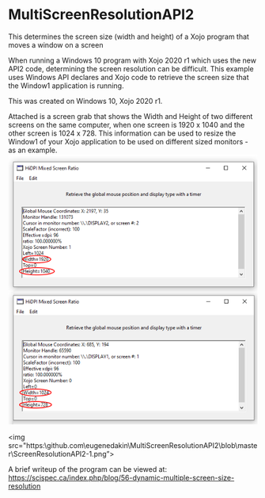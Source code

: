 # MultiScreenResolutionAPI2
This determines the screen size (width and height) of a Xojo program that moves a window on a screen

When running a Windows 10 program with Xojo 2020 r1 which uses the new API2 code, determining the screen resolution can be difficult. This example uses Windows API declares and Xojo code to retrieve the screen size that the Window1 application is running. 

This was created on Windows 10, Xojo 2020 r1.

Attached is a screen grab that shows the Width and Height of two different screens on the same computer, when one screen is 1920 x 1040 and the other screen is 1024 x 728. This information can be used to resize the Window1 of your Xojo application to be used on different sized monitors - as an example.
![](https://github.com/eugenedakin/MultiScreenResolutionAPI2/blob/master/ScreenResolutionAPI2-1.png)

<img src="https:\\github.com\eugenedakin\MultiScreenResolutionAPI2\blob\master\ScreenResolutionAPI2-1.png”>

A brief writeup of the program can be viewed at: https://scispec.ca/index.php/blog/56-dynamic-multiple-screen-size-resolution
